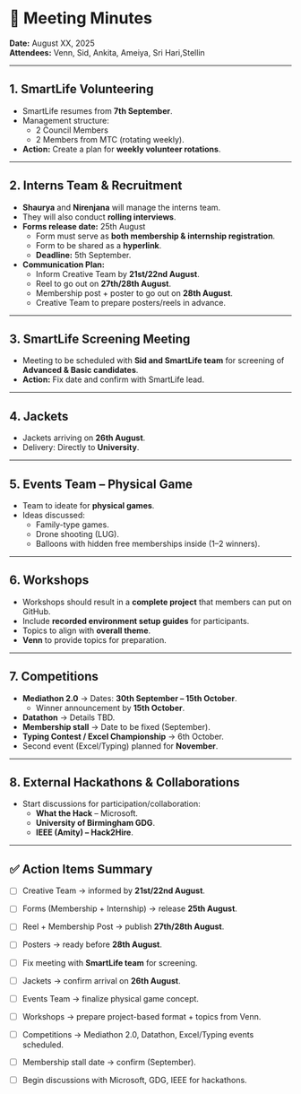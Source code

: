 # 📝 Meeting Minutes  

**Date:** August XX, 2025  
**Attendees:** Venn, Sid, Ankita, Ameiya, Sri Hari,Stellin  

---

## 1. SmartLife Volunteering
- SmartLife resumes from **7th September**.  
- Management structure:
  - 2 Council Members  
  - 2 Members from MTC (rotating weekly).  
- **Action:** Create a plan for **weekly volunteer rotations**.  

---

## 2. Interns Team & Recruitment
- **Shaurya** and **Nirenjana** will manage the interns team.  
- They will also conduct **rolling interviews**.  
- **Forms release date:** 25th August  
  - Form must serve as **both membership & internship registration**.  
  - Form to be shared as a **hyperlink**.  
  - **Deadline:** 5th September.  
- **Communication Plan:**  
  - Inform Creative Team by **21st/22nd August**.  
  - Reel to go out on **27th/28th August**.  
  - Membership post + poster to go out on **28th August**.  
  - Creative Team to prepare posters/reels in advance.  

---

## 3. SmartLife Screening Meeting
- Meeting to be scheduled with **Sid and SmartLife team** for screening of **Advanced & Basic candidates**.  
- **Action:** Fix date and confirm with SmartLife lead.  

---

## 4. Jackets
- Jackets arriving on **26th August**.  
- Delivery: Directly to **University**.  

---

## 5. Events Team – Physical Game
- Team to ideate for **physical games**.  
- Ideas discussed:  
  - Family-type games.  
  - Drone shooting (LUG).  
  - Balloons with hidden free memberships inside (1–2 winners).  

---

## 6. Workshops
- Workshops should result in a **complete project** that members can put on GitHub.  
- Include **recorded environment setup guides** for participants.  
- Topics to align with **overall theme**.  
- **Venn** to provide topics for preparation.  

---

## 7. Competitions
- **Mediathon 2.0** → Dates: **30th September – 15th October**.  
  - Winner announcement by **15th October**.  
- **Datathon** → Details TBD.  
- **Membership stall** → Date to be fixed (September).  
- **Typing Contest / Excel Championship** → 6th October.  
- Second event (Excel/Typing) planned for **November**.  

---

## 8. External Hackathons & Collaborations
- Start discussions for participation/collaboration:  
  - **What the Hack** – Microsoft.  
  - **University of Birmingham GDG**.  
  - **IEEE (Amity) – Hack2Hire**.  

---

## ✅ Action Items Summary
- [ ] Creative Team → informed by **21st/22nd August**.  
- [ ] Forms (Membership + Internship) → release **25th August**.  
- [ ] Reel + Membership Post → publish **27th/28th August**.  
- [ ] Posters → ready before **28th August**.  
- [ ] Fix meeting with **SmartLife team** for screening.  
- [ ] Jackets → confirm arrival on **26th August**.  
- [ ] Events Team → finalize physical game concept.  
- [ ] Workshops → prepare project-based format + topics from Venn.  
- [ ] Competitions → Mediathon 2.0, Datathon, Excel/Typing events scheduled.  
- [ ] Membership stall date → confirm (September).  
- [ ] Begin discussions with Microsoft, GDG, IEEE for hackathons.  

